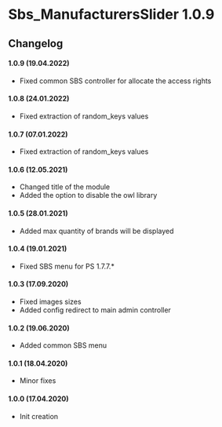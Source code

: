 # Sbs_ManufacturersSlider 1.0.9

## Changelog
#### 1.0.9 (19.04.2022)
* Fixed common SBS controller for allocate the access rights

#### 1.0.8 (24.01.2022)
* Fixed extraction of random_keys values

#### 1.0.7 (07.01.2022)
* Fixed extraction of random_keys values

#### 1.0.6 (12.05.2021)
* Changed title of the module
* Added the option to disable the owl library

#### 1.0.5 (28.01.2021)
* Added max quantity of brands will be displayed

#### 1.0.4 (19.01.2021)
* Fixed SBS menu for PS 1.7.7.*

#### 1.0.3 (17.09.2020)
* Fixed images sizes
* Added config redirect to main admin controller

#### 1.0.2 (19.06.2020)
* Added common SBS menu

#### 1.0.1 (18.04.2020)
* Minor fixes

#### 1.0.0 (17.04.2020)
* Init creation
